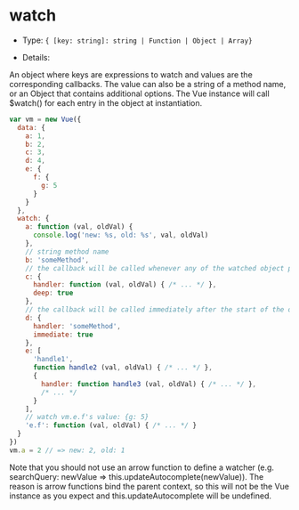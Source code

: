 # watch

* Type: `{ [key: string]: string | Function | Object | Array}`

* Details:

An object where keys are expressions to watch and values are the corresponding callbacks. The value can also be a string of a method name, or an Object that contains additional options. The Vue instance will call $watch() for each entry in the object at instantiation.

```js
var vm = new Vue({
  data: {
    a: 1,
    b: 2,
    c: 3,
    d: 4,
    e: {
      f: {
        g: 5
      }
    }
  },
  watch: {
    a: function (val, oldVal) {
      console.log('new: %s, old: %s', val, oldVal)
    },
    // string method name
    b: 'someMethod',
    // the callback will be called whenever any of the watched object properties change regardless of their nested depth
    c: {
      handler: function (val, oldVal) { /* ... */ },
      deep: true
    },
    // the callback will be called immediately after the start of the observation
    d: {
      handler: 'someMethod',
      immediate: true
    },
    e: [
      'handle1',
      function handle2 (val, oldVal) { /* ... */ },
      {
        handler: function handle3 (val, oldVal) { /* ... */ },
        /* ... */
      }
    ],
    // watch vm.e.f's value: {g: 5}
    'e.f': function (val, oldVal) { /* ... */ }
  }
})
vm.a = 2 // => new: 2, old: 1
```

Note that you should not use an arrow function to define a watcher (e.g. searchQuery: newValue => this.updateAutocomplete(newValue)). The reason is arrow functions bind the parent context, so this will not be the Vue instance as you expect and this.updateAutocomplete will be undefined.

